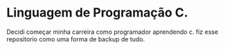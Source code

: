 # Linguagem de Programação C.

Decidi começar minha carreira como programador aprendendo c. fiz esse repositorio como uma forma de backup de tudo.
